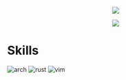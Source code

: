 <p align='center'>
    <img            src="https://capsule-render.vercel.app/api?type=waving&color=234567&height=300&section=header&text=Hello!&fontSize=90&animation=fadeIn&fontAlignY=38&descAlignY=51&descAlign=62"/>
</p>
<p align='center'>
    <img            src="https://streak-stats.demolab.com?user=owo404&theme=dark&hide_current_streak=true&hide_longest_streak=true"/>
</p>

# Skills
![arch](https://img.shields.io/badge/Arch_Linux-1793D1?style=for-the-badge&logo=arch-linux&logoColor=white) ![rust](https://img.shields.io/badge/Rust-000000?style=for-the-badge&logo=rust&logoColor=white) ![vim](https://img.shields.io/badge/VIM-%2311AB00.svg?&style=for-the-badge&logo=vim&logoColor=white)